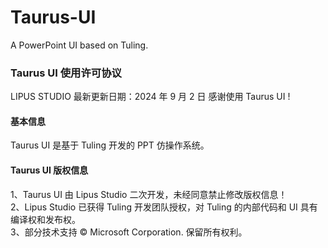 # Taurus-UI
A PowerPoint UI based on Tuling.

### Taurus UI 使用许可协议
LIPUS STUDIO
最新更新日期：2024 年 9 月 2 日
感谢使用 Taurus UI !

#### 基本信息
Taurus UI 是基于 Tuling 开发的 PPT 仿操作系统。

#### Taurus UI 版权信息
1、Taurus UI 由 Lipus Studio 二次开发，未经同意禁止修改版权信息！<br/>
2、Lipus Studio 已获得 Tuling 开发团队授权，对 Tuling 的内部代码和 UI 具有编译权和发布权。<br/>
3、部分技术支持 ©  Microsoft Corporation. 保留所有权利。<br/>
